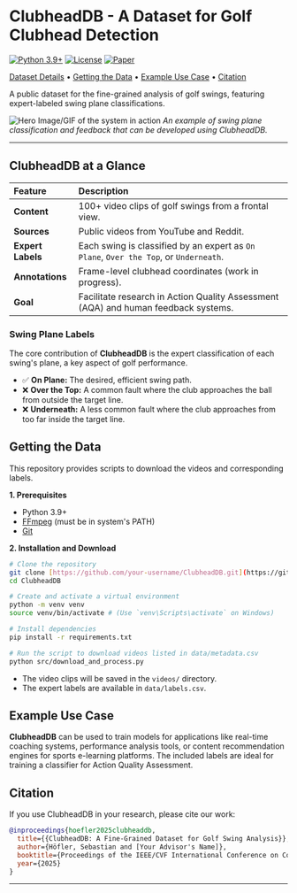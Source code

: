 # ClubheadDB - A Dataset for Golf Clubhead Detection

[![Python 3.9+](https://img.shields.io/badge/python-3.9+-blue.svg)](https://www.python.org/downloads/release/python-390/)
[![License](https://img.shields.io/badge/Dataset-CC%20BY--NC--SA%204.0-lightgrey.svg)](https://creativecommons.org/licenses/by-nc-sa/4.0/)
[![Paper](http://img.shields.io/badge/paper-ICCVW'25-B31B1B.svg)](https://sauafg-workshop.github.io/)

[Dataset Details](#clubheaddb-at-a-glance) •
[Getting the Data](#getting-the-data) •
[Example Use Case](#example-use-case) •
[Citation](#citation)

A public dataset for the fine-grained analysis of golf swings, featuring expert-labeled swing plane classifications.

![Hero Image/GIF of the system in action](https://via.placeholder.com/800x400.png?text=Show+a+GIF+of+swing+plane+analysis!)
*An example of swing plane classification and feedback that can be developed using ClubheadDB.*

---

## ClubheadDB at a Glance

| Feature | Description |
| :--- | :--- |
| **Content** | 100+ video clips of golf swings from a frontal view. |
| **Sources** | Public videos from YouTube and Reddit. |
| **Expert Labels** | Each swing is classified by an expert as `On Plane`, `Over the Top`, or `Underneath`. |
| **Annotations** | Frame-level clubhead coordinates (work in progress). |
| **Goal** | Facilitate research in Action Quality Assessment (AQA) and human feedback systems. |

### Swing Plane Labels

The core contribution of **ClubheadDB** is the expert classification of each swing's plane, a key aspect of golf performance.

* ✅ **On Plane:** The desired, efficient swing path.
* ❌ **Over the Top:** A common fault where the club approaches the ball from outside the target line.
* ❌ **Underneath:** A less common fault where the club approaches from too far inside the target line.

## Getting the Data

This repository provides scripts to download the videos and corresponding labels.

**1. Prerequisites**
* Python 3.9+
* [FFmpeg](https://ffmpeg.org/download.html) (must be in system's PATH)
* [Git](https://git-scm.com/downloads)

**2. Installation and Download**
```bash
# Clone the repository
git clone [https://github.com/your-username/ClubheadDB.git](https://github.com/your-username/ClubheadDB.git)
cd ClubheadDB

# Create and activate a virtual environment
python -m venv venv
source venv/bin/activate # (Use `venv\Scripts\activate` on Windows)

# Install dependencies
pip install -r requirements.txt

# Run the script to download videos listed in data/metadata.csv
python src/download_and_process.py
```
* The video clips will be saved in the `videos/` directory.
* The expert labels are available in `data/labels.csv`.

## Example Use Case

**ClubheadDB** can be used to train models for applications like real-time coaching systems, performance analysis tools, or content recommendation engines for sports e-learning platforms. The included labels are ideal for training a classifier for Action Quality Assessment.

## Citation

If you use ClubheadDB in your research, please cite our work:

```bibtex
@inproceedings{hoefler2025clubheaddb,
  title={{ClubheadDB: A Fine-Grained Dataset for Golf Swing Analysis}},
  author={Höfler, Sebastian and [Your Advisor's Name]},
  booktitle={Proceedings of the IEEE/CVF International Conference on Computer Vision (ICCV) Workshops},
  year={2025}
}
```

---
